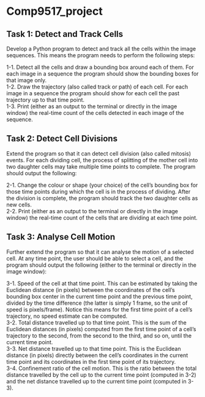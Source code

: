 # Comp9517_project

## Task 1: Detect and Track Cells
Develop a Python program to detect and track all the cells within the image sequences. This means the program needs to perform the following steps:  

1-1. Detect all the cells and draw a bounding box around each of them. For each image in a
sequence the program should show the bounding boxes for that image only.  
1-2. Draw the trajectory (also called track or path) of each cell. For each image in a sequence
the program should show for each cell the past trajectory up to that time point.  
1-3. Print (either as an output to the terminal or directly in the image window) the real-time count of the cells detected in each image of the sequence.

## Task 2: Detect Cell Divisions
Extend the program so that it can detect cell division (also called mitosis) events. For each dividing cell, the process of splitting of the mother cell into two daughter cells may take multiple time points to complete. The program should output the following:

2-1. Change the colour or shape (your choice) of the cell’s bounding box for those time
points during which the cell is in the process of dividing. After the division is complete,
the program should track the two daughter cells as new cells.  
2-2. Print (either as an output to the terminal or directly in the image window) the real-time
count of the cells that are dividing at each time point.

## Task 3: Analyse Cell Motion
Further extend the program so that it can analyse the motion of a selected cell. At any time point, the user should be able to select a cell, and the program should output the following (either to the terminal or directly in the image window):

3-1. Speed of the cell at that time point. This can be estimated by taking the Euclidean
distance (in pixels) between the coordinates of the cell’s bounding box center in the current time point and the previous time point, divided by the time difference (the latter is simply 1 frame, so the unit of speed is pixels/frame). Notice this means for the first time point of a cell’s trajectory, no speed estimate can be computed.  
3-2. Total distance travelled up to that time point. This is the sum of the Euclidean distances (in pixels) computed from the first time point of a cell’s trajectory to the second, from the second to the third, and so on, until the current time point.  
3-3. Net distance travelled up to that time point. This is the Euclidean distance (in pixels) directly between the cell’s coordinates in the current time point and its coordinates in the first time point of its trajectory.  
3-4. Confinement ratio of the cell motion. This is the ratio between the total distance
travelled by the cell up to the current time point (computed in 3-2) and the net distance travelled up to the current time point (computed in 3-3).
